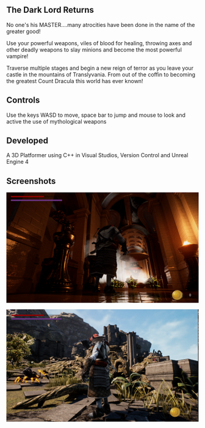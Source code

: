 
## The Dark Lord Returns

No one's his MASTER....many atrocities have been done in the name of the greater good!


Use your powerful weapons, viles of blood for healing, throwing axes and other deadly weapons to slay minions and become the most powerful vampire!

Traverse multiple stages and begin a new reign of terror as you leave your castle in the mountains of Translyvania. From out of the coffin to becoming the greatest Count Dracula this world has ever known!

## Controls

Use the keys WASD to move, space bar to jump and mouse to look and active the use of mythological weapons 

## Developed

A 3D Platformer using C++ in Visual Studios, Version Control and Unreal Engine 4

## Screenshots

![CastleLevel](https://raw.githubusercontent.com/Jlbrown8708/Platformer-/main/Screenshot%202024-04-18%20095904.gif)

![StormTheGates](https://raw.githubusercontent.com/Jlbrown8708/Platformer-/main/Screenshot%202024-04-18%20105052.gif)
